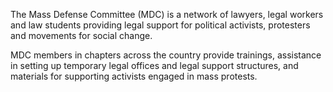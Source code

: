 The Mass Defense Committee (MDC) is a network of lawyers, legal workers and law students providing legal support for political activists, protesters and movements for social change.

MDC members in chapters across the country provide trainings, assistance in setting up temporary legal offices and legal support structures, and materials for supporting activists engaged in mass protests.
